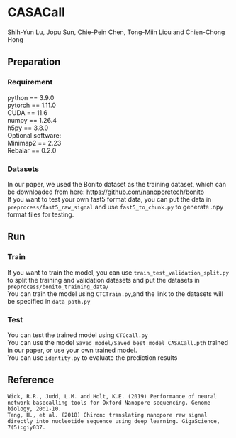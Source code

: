 # CASACall

Shih-Yun Lu, Jopu Sun, Chie-Pein Chen, Tong-Miin Liou and Chien-Chong Hong

## Preparation
### Requirement
python == 3.9.0  
pytorch == 1.11.0  
CUDA == 11.6  
numpy == 1.26.4  
h5py == 3.8.0  
Optional software:  
Minimap2 == 2.23  
Rebalar == 0.2.0  
### Datasets
In our paper, we used the Bonito dataset as the training dataset, which can be downloaded from here: https://github.com/nanoporetech/bonito  
If you want to test your own fast5 format data, you can put the data in `preprocess/fast5_raw_signal` and use `fast5_to_chunk.py` to generate .npy format files for testing.  

## Run
### Train
If you want to train the model, you can use `train_test_validation_split.py` to split the training and validation datasets and put the datasets in `preprocess/bonito_training_data/`  
You can train the model using `CTCTrain.py`,and the link to the datasets will be specified in `data_path.py`  

### Test
You can test the trained model using `CTCcall.py`  
You can use the model `Saved_model/Saved_best_model_CASACall.pth` trained in our paper, or use your own trained model.  
You can use `identity.py` to evaluate the prediction results
## Reference
    Wick, R.R., Judd, L.M. and Holt, K.E. (2019) Performance of neural network basecalling tools for Oxford Nanopore sequencing. Genome biology, 20:1-10.
    Teng, H., et al. (2018) Chiron: translating nanopore raw signal directly into nucleotide sequence using deep learning. GigaScience, 7(5):giy037.
